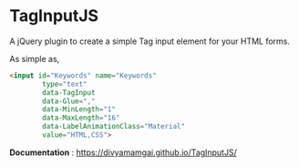 # TagInputJS
A jQuery plugin to create a simple Tag input element for your HTML forms.

As simple as,
```HTML
<input id="Keywords" name="Keywords"
        type="text"
        data-TagInput
        data-Glue=","
        data-MinLength="1"
        data-MaxLength="16"
        data-LabelAnimationClass="Material"
        value="HTML,CSS">
```

**Documentation** : https://divyamamgai.github.io/TagInputJS/